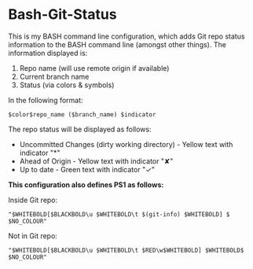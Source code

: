 Bash-Git-Status
===============

This is my BASH command line configuration, which adds Git repo status information to the BASH command line (amongst other things). The information displayed is:

1. Repo name (will use remote origin if available)
2. Current branch name
3. Status (via colors & symbols)

In the following format:

    $color$repo_name ($branch_name) $indicator

The repo status will be displayed as follows:

* Uncommitted Changes (dirty working directory) - Yellow text with indicator "*"
* Ahead of Origin - Yellow text with indicator "✘"
* Up to date - Green text with indicator "✓"

**This configuration also defines PS1 as follows:**

Inside Git repo:

    "$WHITEBOLD[$BLACKBOLD\u $WHITEBOLD\t $(git-info) $WHITEBOLD] $ $NO_COLOUR"

Not in Git repo:

    "$WHITEBOLD[$BLACKBOLD\u $WHITEBOLD\t $RED\w$WHITEBOLD] $WHITEBOLD$ $NO_COLOUR"
